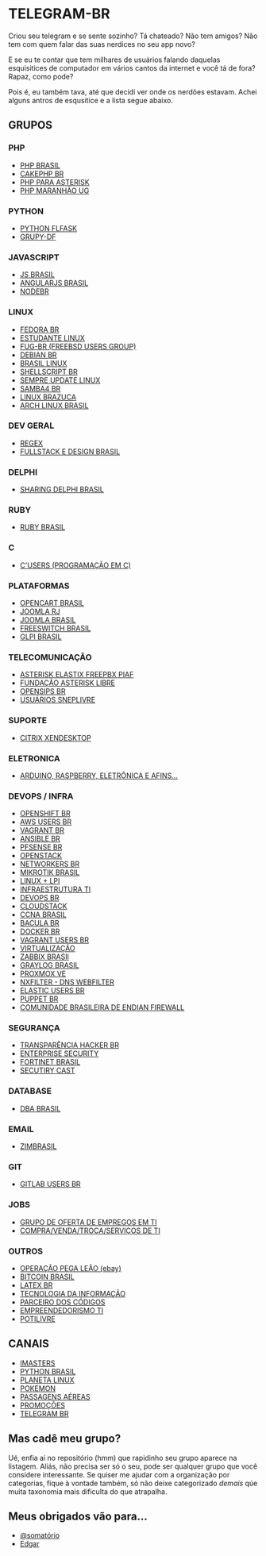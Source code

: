 TELEGRAM-BR
=============

Criou seu telegram e se sente sozinho? Tá chateado? Não tem amigos? Não tem com quem falar das suas nerdices no seu app novo?

E se eu te contar que tem milhares de usuários falando daquelas esquisitices de computador em vários cantos da internet e você tá de fora? Rapaz, como pode?

Pois é, eu também tava, até que decidi ver onde os nerdões estavam. Achei alguns antros de esqusitice e a lista segue abaixo.

## GRUPOS
### PHP
- [PHP BRASIL](https://telegram.me/phpbrasil)
- [CAKEPHP BR](https://telegram.me/cakephpbr)
- [PHP PARA ASTERISK](https://telegram.me/joinchat/A2dO3gR-WUwZv89DFzJTEw)
- [PHP MARANHÃO UG](https://telegram.me/joinchat/AOBqkQB3Pt6YVANKgdh7IA)

### PYTHON
- [PYTHON FLFASK](https://telegram.me/pythonflask)
- [GRUPY-DF](https://telegram.me/grupydf)

### JAVASCRIPT
- [JS BRASIL](https://web.telegram.org/#/im?p=@javascriptbrasill)
- [ANGULARJS BRASIL](https://telegram.me/angularjsbrasil)
- [NODEBR](https://telegram.me/NodeBR)

### LINUX
- [FEDORA BR](https://telegram.me/fedorabr)
- [ESTUDANTE LINUX](https://telegram.me/estudante_linux)
- [FUG-BR (FREEBSD USERS GROUP)](https://telegram.me/joinchat/B1OOlAUaPN4y3o13IlJn1w)
- [DEBIAN BR](https://telegram.me/debianbr)
- [BRASIL LINUX](https://telegram.me/brasillinux)
- [SHELLSCRIPT BR](https://telegram.me/shellbr)
- [SEMPRE UPDATE LINUX](https://telegram.me/joinchat/AbDu9jv9mMuEmOyk-wvIGw)
- [SAMBA4 BR](https://telegram.me/Samba4BR)
- [LINUX BRAZUCA](https://telegram.me/joinchat/Aguf-Duk8yp2vI7hNywbHQ)
- [ARCH LINUX BRASIL](https://telegram.me/joinchat/Ca-T5j01ENns1TC7Dpaimw)

### DEV GERAL
- [REGEX](https://telegram.me/joinchat/BtO01j1rBi16tGTsHJ2CuQ )
- [FULLSTACK E DESIGN BRASIL](https://telegram.me/fullstack_desenvolvedores_br)

### DELPHI
- [SHARING DELPHI BRASIL](https://telegram.me/joinchat/CBODLDxOQ58JOdNfHIRzBA)

### RUBY
- [RUBY BRASIL](https://telegram.me/rubybrasil)

### C
- [C'USERS (PROGRAMAÇÃO EM C)](https://telegram.me/joinchat/B9C6HQLFGOwlCUTSJdaE7A)

### PLATAFORMAS
- [OPENCART BRASIL](https://telegram.me/opencartbrasil)
- [JOOMLA RJ](https://telegram.me/joomlariodejaneiro)
- [JOOMLA BRASIL](https://telegram.me/joomlabrasil)
- [FREESWITCH BRASIL](https://telegram.me/freeswitchbrasil)
- [GLPI BRASIL](https://telegram.me/glpibr )


### TELECOMUNICAÇÃO
- [ASTERISK ELASTIX FREEPBX PIAF](https://telegram.me/joinchat/CMF1cQNxp6Xx0pj-RteImA )
- [FUNDAÇÃO ASTERISK LIBRE](https://telegram.me/falbr)
- [OPENSIPS BR](https://telegram.me/opensipsbrasil)
- [USUÁRIOS SNEPLIVRE](https://telegram.me/joinchat/CQ-FrggJFqo0WtkXGC1cFQ )


### SUPORTE
- [CITRIX XENDESKTOP](https://telegram.me/joinchat/047dd738016341fabbdb541f55cd89a1)


### ELETRONICA
- [ARDUINO, RASPBERRY, ELETRÔNICA E AFINS...](https://telegram.me/joinchat/BQwnFTxx069EQRiYyIiLJw)

### DEVOPS / INFRA
- [OPENSHIFT BR](https://telegram.me/openshiftbr)
- [AWS USERS BR](https://telegram.me/awsbrasil)
- [VAGRANT BR](https://telegram.me/joinchat/AejjFQZcA-IOjJmRXzmcIA%20(OFF) )
- [ANSIBLE BR](https://telegram.me/joinchat/AejjFQbucrfAUGaXAbMZFA )
- [PFSENSE BR](https://telegram.me/pfsensebr )
- [OPENSTACK](https://telegram.me/joinchat/A733uQEc9QeO044adfcbgQ )
- [NETWORKERS BR](https://telegram.me/NetworkersBR)
- [MIKROTIK BRASIL](https://telegram.me/mikrotikbr)
- [LINUX + LPI](https://telegram.me/joinchat/CYyDAT0Jg_EVAEedD9qgsw )
- [INFRAESTRUTURA TI](https://telegram.me/infraestruturati)
- [DEVOPS BR](https://telegram.me/devopsbr)
- [CLOUDSTACK](https://telegram.me/joinchat/AxrvtASPySwVlMekVc1u9g )
- [CCNA BRASIL](https://telegram.me/ccnabrasil)
- [BACULA BR](https://telegram.me/baculabr)
- [DOCKER BR](https://telegram.me/dockerbr)
- [VAGRANT USERS BR](https://telegram.me/joinchat/AejjFQZcA-IOjJmRXzmcIA%20(OFF))
- [VIRTUALIZAÇÃO](https://telegram.me/joinchat/AI7jrT5lBV9gFGE3w-Fy6Q)
- [ZABBIX BRASIl](https://telegram.me/joinchat/AI7jrT05Fqe8BscujO5IfQ)
- [GRAYLOG BRASIL](https://telegram.me/graylogbr)
- [PROXMOX VE](http://telegram.me/ProxmoxBrasil)
- [NXFILTER - DNS WEBFILTER](https://telegram.me/NxfilterBR)
- [ELASTIC USERS BR](https://telegram.me/joinchat/AejjFQCHmDHk7796cRQXYA%20(OFF))
- [PUPPET BR](https://telegram.me/puppetbr)
- [COMUNIDADE BRASILEIRA DE ENDIAN FIREWALL](https://telegram.me/Endian_Firewall)

### SEGURANÇA
- [TRANSPARÊNCIA HACKER BR](https://telegram.me/thackersbr)
- [ENTERPRISE SECURITY](https://telegram.me/enterprisesecurity)
- [FORTINET BRASIL](https://telegram.me/fortinetbr)
- [SECUTIRY CAST](http://bit.ly/securitycast)

### DATABASE
- [DBA BRASIL](https://telegram.me/joinchat/BSo6ET1rO4Ba2eSOHyMhGg)

### EMAIL
- [ZIMBRASIL](https://telegram.me/zimBrasil)

### GIT
- [GITLAB USERS BR](https://telegram.me/joinchat/AejjFQf2XJYdTFmrCfLBsg )

### JOBS
- [GRUPO DE OFERTA DE EMPREGOS EM TI](https://telegram.me/vagastibr)
- [COMPRA/VENDA/TROCA/SERVIÇOS DE TI](https://telegram.me/compravendatrocati)

### OUTROS 
- [OPERAÇÃO PEGA LEÃO (ebay)](https://telegram.me/OperacaoPegaLeao )
- [BITCOIN BRASIL](https://telegram.me/brasilbitcoin )
- [LATEX BR](https://telegram.me/latexbr )
- [TECNOLOGIA DA INFORMAÇÃO](https://telegram.me/joinchat/CBcyYj32K4fEDI1BVBGagg )
- [PARCEIRO DOS CÓDIGOS](https://telegram.me/joinchat/CEMxwATo7yv6NW2y7CCGtw )
- [EMPREENDEDORISMO TI](https://telegram.me/joinchat/AI7jrT4ZFk94UZco3ymVsQ )
- [POTILIVRE ](https://telegram.me/joinchat/AvMomgAeNcVoFFGFggjDJw)

## CANAIS
- [IMASTERS](https://telegram.me/imasters ())
- [PYTHON BRASIL](https://telegram.me/pythonbrasil)
- [PLANETA LINUX](https://telegram.me/planetalinux)
- [POKEMON](https://telegram.me/PokemonChannel)
- [PASSAGENS AÉREAS](https://telegram.me/promopassagens)
- [PROMOÇÕES](https://telegram.me/on_sale)
- [TELEGRAM BR](https://telegram.me/tlgrm_br)

## Mas cadê meu grupo?
Ué, enfia ai no repositório (hmm) que rapidinho seu grupo aparece na listagem. Aliás, não precisa ser só o seu, pode ser qualquer grupo que você considere interessante. Se quiser me ajudar com a organização por categorias, fique à vontade também, só não deixe categorizado *demais* qúe muita taxonomia mais dificulta do que atrapalha.

## Meus obrigados vão para...
- [@somatório](http://www.somatorio.org/2015/11/07/links-de-grupos-de-ti-no-telegram/)
- [Edgar](https://medium.com/telegram-brasil/telegram-inova-mais-uma-vez-conhe%C3%A7a-os-canais-c900c97ff018#.r88885k8y)